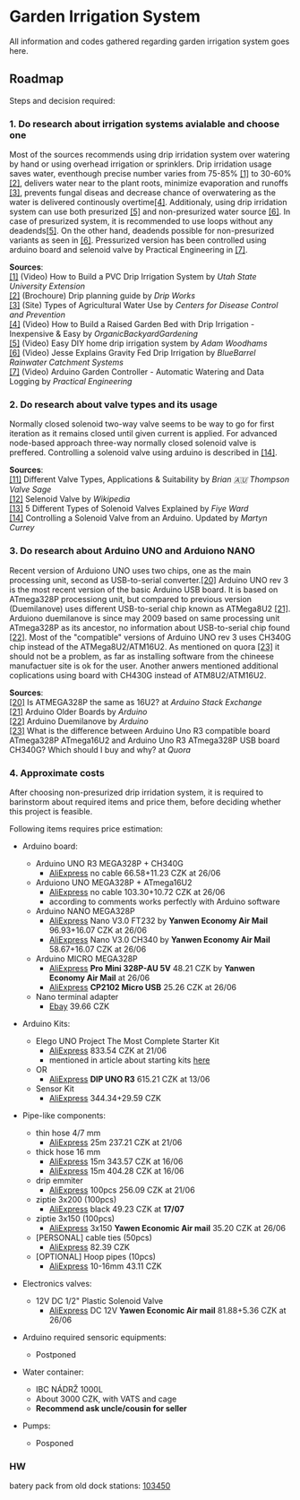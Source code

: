 # Garden Irrigation System

All information and codes gathered regarding garden irrigation system goes here.

## Roadmap

Steps and decision required:

### 1. Do research about irrigation systems avialable and choose one

Most of the sources recommends using drip irridation system over watering by hand or using overhead irrigation or sprinklers.
Drip irridation usage saves water, eventhough precise number varies from 75-85% [[1]](https://www.youtube.com/watch?v=NOpvLFwjS1g) to 30-60% [[2]](https://www.dripworks.com/media/wysiwyg/drip-planning-guide.pdf), delivers water near to the plant roots, minimize evaporation and runoffs [[3]](https://www.cdc.gov/healthywater/other/agricultural/types.html), prevents fungal diseas and decrease chance of overwatering as the water is delivered continously overtime[[4]](https://www.youtube.com/watch?v=P86oiKTzuAo).
Additionaly, using drip irridation system can use both presurized [[5]](https://www.youtube.com/watch?v=Bo2GFneYrfM) and non-presurized water source [[6]](https://www.youtube.com/watch?v=WF5TeIQyiHY).
In case of presurized system, it is recommended to use loops without any deadends[[5]](https://www.youtube.com/watch?v=Bo2GFneYrfM).
On the other hand, deadends possible for non-presurized variants as seen in [[6]](https://www.youtube.com/watch?v=WF5TeIQyiHY).
Pressurized version has been controlled using arduino board and selenoid valve by Practical Engineering in [[7]](https://www.youtube.com/watch?v=O_Q1WKCtWiA).

**Sources**:  
[[1]](https://www.youtube.com/watch?v=NOpvLFwjS1g) (Video) How to Build a PVC Drip Irrigation System by _Utah State University Extension_  
[[2]](https://www.dripworks.com/media/wysiwyg/drip-planning-guide.pdf) (Brochoure) Drip planning guide by _Drip Works_  
[[3]](https://www.cdc.gov/healthywater/other/agricultural/types.html) (Site) Types of Agricultural Water Use by _Centers for Disease Control and Prevention_  
[[4]](https://www.youtube.com/watch?v=P86oiKTzuAo) (Video) How to Build a Raised Garden Bed with Drip Irrigation - Inexpensive & Easy by _OrganicBackyardGardening_  
[[5]](https://www.youtube.com/watch?v=Bo2GFneYrfM) (Video) Easy DIY home drip irrigation system by _Adam Woodhams_  
[[6]](https://www.youtube.com/watch?v=WF5TeIQyiHY) (Video) Jesse Explains Gravity Fed Drip Irrigation by _BlueBarrel Rainwater Catchment Systems_   
[[7]](https://www.youtube.com/watch?v=O_Q1WKCtWiA) (Video) Arduino Garden Controller - Automatic Watering and Data Logging by _Practical Engineering_

### 2. Do research about valve types and its usage

Normally closed solenoid two-way valve seems to be way to go for first iteration as it remains closed until given current is applied.
For advanced node-based approach three-way normally closed solenoid valve is preffered.
Controlling a solenoid valve using arduino is described in [[14]](http://www.martyncurrey.com/controlling-a-solenoid-valve-from-an-arduino-updated/).

**Sources**:  
[[11]](https://www.linkedin.com/pulse/different-valve-types-applications-suitability-brian-g-thompson--1) Different Valve Types, Applications & Suitability by _Brian 🇦🇺 Thompson Valve Sage_  
[[12]](https://en.wikipedia.org/wiki/Solenoid_valve) Selenoid Valve by _Wikipedia_  
[[13]](https://www.doityourself.com/stry/5-different-types-of-solenoid-valves-explained) 5 Different Types of Solenoid Valves Explained by _Fiye Ward_  
[[14]](http://www.martyncurrey.com/controlling-a-solenoid-valve-from-an-arduino-updated/) Controlling a Solenoid Valve from an Arduino. Updated by _Martyn Currey_

### 3. Do research about Arduino UNO and Arduiono NANO

Recent version of Arduiono UNO uses two chips, one as the main processing unit, second as USB-to-serial converter.[[20]](https://arduino.stackexchange.com/questions/24081/is-atmega328p-the-same-as-16u2)
Arduino UNO rev 3 is the most recent version of the basic Arduino USB board.
It is based on ATmega328P processiong unit, but compared to previous version (Duemilanove) uses different USB-to-serial chip known as ATMega8U2 [[21]](https://www.arduino.cc/en/main/boards).
Arduiono duemilanove is since may 2009 based on same processing unit ATmega328P as its ancestor, no information about USB-to-serial chip found [[22]](https://www.arduino.cc/en/Main/ArduinoBoardDuemilanove).
Most of the "compatible" versions of Arduino UNO rev 3 uses CH340G chip instead of the ATMega8U2/ATM16U2.
As mentioned on quora [[23]](https://www.quora.com/What-is-the-difference-between-Arduino-Uno-R3-compatible-board-ATmega328P-ATmega16U2-and-Arduino-Uno-R3-ATmega328P-USB-board-CH340G-Which-should-I-buy-and-why) it should not be a problem, as far as installing software from the chineese manufactuer site is ok for the user. Another anwers mentioned additional coplications using board with CH430G instead of ATM8U2/ATM16U2.

**Sources**:  
[[20]](https://arduino.stackexchange.com/questions/24081/is-atmega328p-the-same-as-16u2) Is ATMEGA328P the same as 16U2? at _Arduino Stack Exchange_  
[[21]](https://www.arduino.cc/en/main/boards) Arduino Older Boards by _Arduino_  
[[22]](https://www.arduino.cc/en/Main/ArduinoBoardDuemilanove) Arduino Duemilanove by _Arduino_  
[[23]](https://www.quora.com/What-is-the-difference-between-Arduino-Uno-R3-compatible-board-ATmega328P-ATmega16U2-and-Arduino-Uno-R3-ATmega328P-USB-board-CH340G-Which-should-I-buy-and-why) What is the difference between Arduino Uno R3 compatible board ATmega328P ATmega16U2 and Arduino Uno R3 ATmega328P USB board CH340G? Which should I buy and why? at _Quora_

### 4. Approximate costs

After choosing non-presurized drip irridation system, it is required to barinstorm about required items and price them, before deciding whether this project is feasible.

Following items requires price estimation:

- Arduino board:
  - Arduino UNO R3 MEGA328P + CH340G
    - [AliExpress](https://www.aliexpress.com/item/32768431306.html) no cable 66.58+11.23 CZK at 26/06
  - Arduiono UNO MEGA328P + ATmega16U2
    - [AliExpress](https://www.aliexpress.com/item/32964588171.html) no cable 103.30+10.72 CZK at 26/06
    - according to comments works perfectly with Arduino software
  - Arduino NANO MEGA328P
    - [AliExpress](https://www.aliexpress.com/item/32309876432.html) Nano V3.0 FT232 by **Yanwen Economy Air Mail** 96.93+16.07 CZK at 26/06
    - [AliExpress](https://www.aliexpress.com/item/32309876432.html) Nano V3.0 CH340 by **Yanwen Economy Air Mail** 58.67+16.07 CZK at 26/06
  - Arduino MICRO MEGA328P
    - [AliExpress](https://www.aliexpress.com/item/4000160120491.html) **Pro Mini 328P-AU 5V** 48.21 CZK by **Yanwen Economy Air Mail**  at 26/06
    - [AliExpress](https://www.aliexpress.com/item/4000160120491.html) **CP2102 Micro USB** 25.26 CZK at 26/06
  - Nano terminal adapter
    - [Ebay](https://www.ebay.com/itm/Nano-Terminal-Adapter-for-the-Arduino-Nano-V3-0-AVR-ATMEGA328P-AU-Module-Board/133302815395) 39.66 CZK
- Arduino Kits:
  - Elego UNO Project The Most Complete Starter Kit
    - [AliExpress](https://www.aliexpress.com/item/32638892215.html) 833.54 CZK at 21/06
    - mentioned in article about starting kits [here](https://makeradvisor.com/best-arduino-starter-kits/)
  - OR 
    - [AliExpress](https://www.aliexpress.com/item/32620337494.html) **DIP UNO R3** 615.21 CZK at 13/06
  - Sensor Kit  
    - [AliExpress](https://www.aliexpress.com/item/32592140121.html) 344.34+29.59 CZK

- Pipe-like components:
  - thin hose 4/7 mm
    - [AliExpress](https://www.aliexpress.com/item/33052237739.html) 25m 237.21 CZK at 21/06
  - thick hose 16 mm
    - [AliExpress](https://www.aliexpress.com/item/4000618853699.html) 15m 343.57 CZK at 16/06
    - [AliExpress](https://www.aliexpress.com/item/4000732232580.html) 15m 404.28 CZK at 16/06
  - drip emmiter
    - [AliExpress](https://www.aliexpress.com/item/32912594761.html) 100pcs 256.09 CZK at 21/06
  - ziptie 3x200 (100pcs)
    - [AliExpress](https://www.aliexpress.com/item/4000094753931.html) black 49.23 CZK at **17/07**
  - ziptie 3x150 (100pcs)
    - [AliExpress](https://www.aliexpress.com/item/4000983441033.html) 3x150 **Yawen Economic Air mail** 35.20 CZK at 26/06
  - [PERSONAL] cable ties (50pcs)
    - [AliExpress](https://www.aliexpress.com/item/4000843570179.html) 82.39 CZK
  - [OPTIONAL] Hoop pipes (10pcs)
    - [AliExpress](https://www.aliexpress.com/item/10000150195823.html) 10-16mm 43.11 CZK
- Electronics valves:
  - 12V DC 1/2" Plastic Solenoid Valve
    - [AliExpress](https://www.aliexpress.com/item/33019875310.html) DC 12V **Yawen Economic Air mail** 81.88+5.36 CZK at 26/06
- Arduino required sensoric equipments:
  - Postponed
- Water container:
  - IBC NÁDRŽ 1000L
  - About 3000 CZK, with VATS and cage
  - **Recommend ask uncle/cousin for seller**
- Pumps:
  - Posponed

### HW

batery pack from old dock stations: [103450](https://www.keeppower.com.cn/products_detail.php?id=394)

